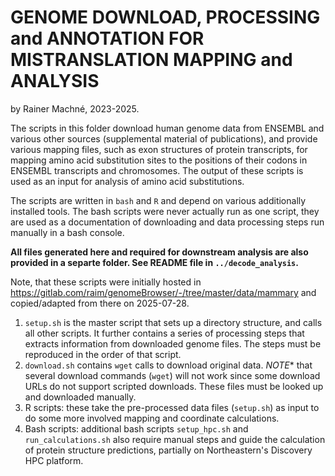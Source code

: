 
# GENOME DOWNLOAD, PROCESSING and ANNOTATION FOR MISTRANSLATION MAPPING and ANALYSIS

by Rainer Machné, 2023-2025.

The scripts in this folder download human genome data from ENSEMBL and
various other sources (supplemental material of publications), and
provide various mapping files, such as exon structures of protein
transcripts, for mapping amino acid substitution sites to the
positions of their codons in ENSEMBL transcripts and chromosomes. The
output of these scripts is used as an input for analysis of amino acid
substitutions.

The scripts are written in `bash` and `R` and depend on various
additionally installed tools. The bash scripts were never actually run
as one script, they are used as a documentation of downloading and
data processing steps run manually in a bash console. 

**All files generated here and required for downstream analysis are
also provided in a separte folder. See README file in
`../decode_analysis`.**

Note, that these scripts were initially hosted in
https://gitlab.com/raim/genomeBrowser/-/tree/master/data/mammary and
copied/adapted from there on 2025-07-28. 

1. `setup.sh` is the master script that sets up a directory structure,
   and calls all other scripts. It further contains a series of 
   processing steps that extracts information from downloaded genome files.
   The steps must be reproduced in the order of that script.
2. `download.sh` contains `wget` calls to download original
   data. *NOTE** that several download commands (`wget`) will not work
   since some download URLs do not support scripted downloads. These
   files must be looked up and downloaded manually.
3. R scripts: these take the pre-processed data files (`setup.sh`) as input
   to do some more involved mapping and coordinate calculations.
4. Bash scripts: additional bash scripts `setup_hpc.sh` and
   `run_calculations.sh` also require manual steps and guide the
   calculation of protein structure predictions, partially on
   Northeastern's Discovery HPC platform.
